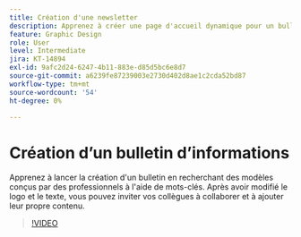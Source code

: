 ```yaml
---
title: Création d'une newsletter
description: Apprenez à créer une page d'accueil dynamique pour un bulletin
feature: Graphic Design
role: User
level: Intermediate
jira: KT-14894
exl-id: 9afc2d24-6247-4b11-883e-d85d5bc6e8d7
source-git-commit: a6239fe87239003e2730d402d8ae1c2cda52bd87
workflow-type: tm+mt
source-wordcount: '54'
ht-degree: 0%

---
```


# Création d’un bulletin d’informations

Apprenez à lancer la création d&#39;un bulletin en recherchant des modèles conçus par des professionnels à l&#39;aide de mots-clés. Après avoir modifié le logo et le texte, vous pouvez inviter vos collègues à collaborer et à ajouter leur propre contenu.

>[!VIDEO](https://video.tv.adobe.com/v/3439205?quality=12&learn=on&hidetitle=true&captions=fre_fr)
